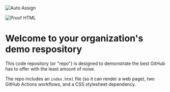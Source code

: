 ![Auto Assign](https://github.com/sweetbnnz2/demo-repository/actions/workflows/auto-assign.yml/badge.svg)

![Proof HTML](https://github.com/sweetbnnz2/demo-repository/actions/workflows/proof-html.yml/badge.svg)

# Welcome to your organization's demo respository
This code repository (or "repo") is designed to demonstrate the best GitHub has to offer with the least amount of noise.

The repo includes an `index.html` file (so it can render a web page), two GitHub Actions workflows, and a CSS stylesheet dependency.
